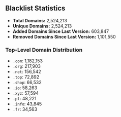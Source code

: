 ## Blacklist Statistics

- **Total Domains:** 2,524,213
- **Unique Domains:** 2,524,213
- **Added Domains Since Last Version:** 603,847
- **Removed Domains Since Last Version:** 1,101,550

### Top-Level Domain Distribution

-  `.com`: 1,182,153
-  `.org`: 217,903
-  `.net`: 156,542
-  `.top`: 72,892
-  `.shop`: 66,532
-  `.io`: 58,263
-  `.xyz`: 57,594
-  `.pl`: 48,221
-  `.info`: 43,845
-  `.fr`: 34,563
